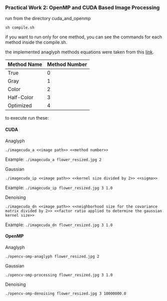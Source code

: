 ### Practical Work 2: OpenMP and CUDA Based Image Processing
run from the directory cuda_and_openmp

``` sh compile.sh ```

if you want to run only for one method, you can see the commands for each method inside the compile.sh.

the implemented anaglyph methods equations were taken from this [link](https://3dtv.at/Knowhow/AnaglyphComparison_en.aspx).

| Method Name | Method Number
| :--- | :----------
| True | 0
| Gray | 1
| Color | 2
| Half-Color | 3
| Optimized | 4


to execute run these: 

#### CUDA 

Anaglyph

```./imagecuda_a <<image path>> <<method number>>```

Example: ```./imagecuda_a flower_resized.jpg 2```

Gaussian 

```./imagecuda_ip <<image path>> <<kernel size divided by 2>> <<sigma>>```

Example: ```./imagecuda_ip flower_resized.jpg 3 1.0```

Denoising 

```./imagecuda_dn <<image path>> <<neighborhood size for the covariance matrix divided by 2>> <<factor ratio applied to determine the gaussian kernel size>>```

Example: ```./imagecuda_dn flower_resized.jpg 3 1.0```

#### OpenMP

Anaglyph

```./opencv-omp-anaglyph flower_resized.jpg 2```

Gaussian 

```./opencv-omp-processing flower_resized.jpg 3 1.0```

Denoising 

```./opencv-omp-denoising flower_resized.jpg 3 10000000.0```

